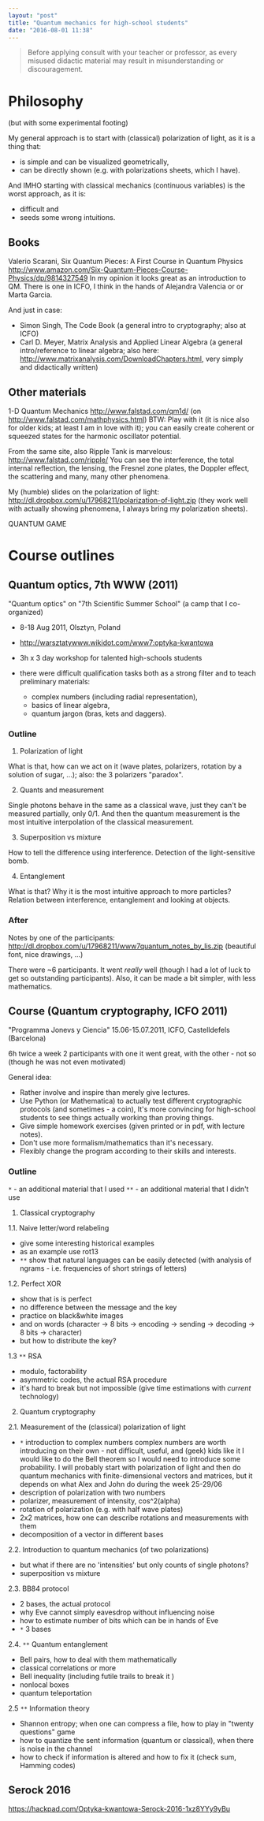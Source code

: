 ```yaml
---
layout: "post"
title: "Quantum mechanics for high-school students"
date: "2016-08-01 11:38"
---
```


> Before applying consult with your teacher or professor, as every misused didactic material may result in misunderstanding or discouragement.

# Philosophy

(but with some experimental footing)

My general approach is to start with (classical) polarization of light, as it is a thing that:
- is simple and can be visualized geometrically,
- can be directly shown (e.g. with polarizations sheets, which I have).

And IMHO starting with classical mechanics (continuous variables) is the worst approach, as it is:
- difficult and
- seeds some wrong intuitions.

## Books

Valerio Scarani, Six Quantum Pieces: A First Course in Quantum Physics
http://www.amazon.com/Six-Quantum-Pieces-Course-Physics/dp/9814327549
In my opinion it looks great as an introduction to QM.
There is one in ICFO, I think in the hands of Alejandra Valencia or or Marta Garcia.

And just in case:
- Simon Singh, The Code Book (a general intro to cryptography; also at ICFO)
- Carl D. Meyer, Matrix Analysis and Applied Linear Algebra (a general intro/reference to linear algebra; also here: http://www.matrixanalysis.com/DownloadChapters.html, very simply and didactically written)

## Other materials

1-D Quantum Mechanics
http://www.falstad.com/qm1d/ (on http://www.falstad.com/mathphysics.html)
BTW: Play with it (it is nice also for older kids; at least I am in love with it); you can easily create coherent or squeezed states for the harmonic oscillator potential.

From the same site, also Ripple Tank is marvelous:
http://www.falstad.com/ripple/
You can see the interference, the total internal reflection, the lensing, the Fresnel zone plates, the Doppler effect, the scattering and many, many other phenomena.

My (humble) slides on the polarization of light:
http://dl.dropbox.com/u/17968211/polarization-of-light.zip
(they work well with actually showing phenomena, I always bring my polarization sheets).

QUANTUM GAME


# Course outlines

## Quantum optics, 7th WWW (2011)

"Quantum optics" on "7th Scientific Summer School" (a camp that I co-organized)
* 8-18 Aug 2011, Olsztyn, Poland
* http://warsztatywww.wikidot.com/www7:optyka-kwantowa

* 3h x 3 day workshop for talented high-schools students
* there were difficult qualification tasks both as a strong filter and to teach preliminary materials:
  * complex numbers (including radial representation),
  * basics of linear algebra,
  * quantum jargon (bras, kets and daggers).

### Outline

1. Polarization of light

  What is that, how can we act on it (wave plates, polarizers, rotation by a solution of sugar, ...); also: the 3 polarizers "paradox".

2. Quants and measurement

  Single photons behave in the same as a classical wave, just they can't be measured partially, only 0/1. And then the quantum measurement is the most intuitive interpolation of the classical measurement.

3. Superposition vs mixture

  How to tell the difference using interference. Detection of the light-sensitive bomb.

4. Entanglement

  What is that? Why it is the most intuitive approach to more particles? Relation between interference, entanglement and looking at objects.

### After

Notes by one of the participants:
http://dl.dropbox.com/u/17968211/www7quantum_notes_by_lis.zip
(beautiful font, nice drawings, ...)

There were ~6 participants. It went _really_ well (though I had a lot of luck to get so outstanding participants).
Also, it can be made a bit simpler, with less mathematics.

## Course (Quantum cryptography, ICFO 2011)

"Programma Jonevs y Ciencia"
15.06-15.07.2011, ICFO, Castelldefels (Barcelona)

6h twice a week
2 participants
with one it went great, with the other - not so (though he was not even motivated)

General idea:
- Rather involve and inspire than merely give lectures.
- Use Python (or Mathematica) to actually test different cryptographic protocols (and sometimes - a coin), It's more convincing  for high-school students to see things actually working than proving things.
- Give simple homework exercises (given printed or in pdf, with lecture notes).
- Don't use more formalism/mathematics than it's necessary.
- Flexibly change the program according to their skills and interests.

### Outline

`*` - an additional material that I used
`**` - an additional material that I didn't use

1. Classical cryptography

1.1. Naive letter/word relabeling
- give some interesting historical examples
- as an example use rot13
- `**` show that natural languages can be easily detected (with analysis of ngrams - i.e. frequencies of short strings of letters)

1.2. Perfect XOR
- show that is is perfect
- no difference between the message and the key
- practice on black&white images
- and on words (character -> 8 bits -> encoding -> sending -> decoding -> 8 bits -> character)
- but how to distribute the key?

1.3 `**` RSA
- modulo, factorability
- asymmetric codes, the actual RSA procedure
- it's hard to break but not impossible (give time estimations with _current_ technology)

2. Quantum cryptography

2.1. Measurement of the (classical) polarization of light
- `*` introduction to complex numbers
complex numbers are worth introducing on their own - not difficult, useful, and (geek) kids like it
I would like to do the Bell theorem so I would need to introduce some probability. I will probably start with polarization of light and then do quantum mechanics with finite-dimensional vectors and matrices, but it depends on what Alex and John do during the week 25-29/06
- description of polarization with two numbers
- polarizer, measurement of intensity, cos^2(alpha)
- rotation of polarization (e.g. with half wave plates)
- 2x2 matrices, how one can describe rotations and measurements with them
- decomposition of a vector in different bases

2.2. Introduction to quantum mechanics (of two polarizations)
- but what if there are no 'intensities' but only counts of single photons?
- superposition vs mixture

2.3. BB84 protocol
- 2 bases, the actual protocol
- why Eve cannot simply eavesdrop without influencing noise
- how to estimate number of bits which can be in hands of Eve
- `*` 3 bases

2.4. `**` Quantum entanglement
- Bell pairs, how to deal with them mathematically
- classical correlations or more
- Bell inequality (including futile trails to break it )
- nonlocal boxes
- quantum teleportation

2.5 `**` Information theory
- Shannon entropy; when one can compress a file, how to play in "twenty questions" game
- how to quantize the sent information (quantum or classical), when there is noise in the channel
- how to check if information is altered and how to fix it (check sum, Hamming codes)

## Serock 2016

https://hackpad.com/Optyka-kwantowa-Serock-2016-1xz8YYy9yBu
